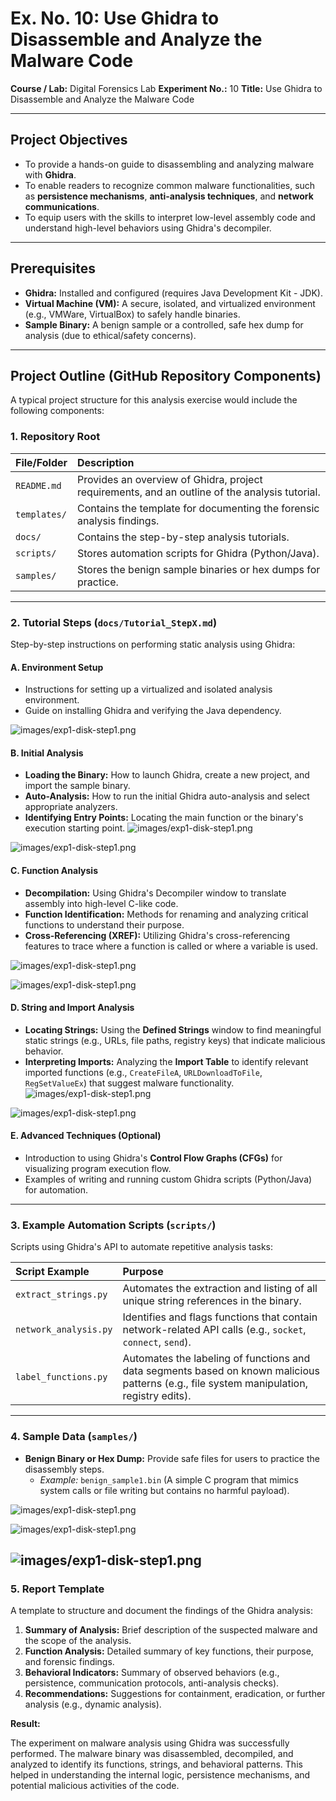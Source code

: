 # Ex. No. 10: Use Ghidra to Disassemble and Analyze the Malware Code

**Course / Lab:** Digital Forensics Lab
**Experiment No.:** 10
**Title:** Use Ghidra to Disassemble and Analyze the Malware Code

---

## Project Objectives

* To provide a hands-on guide to disassembling and analyzing malware with **Ghidra**.
* To enable readers to recognize common malware functionalities, such as **persistence mechanisms**, **anti-analysis techniques**, and **network communications**.
* To equip users with the skills to interpret low-level assembly code and understand high-level behaviors using Ghidra's decompiler.

---

## Prerequisites

* **Ghidra:** Installed and configured (requires Java Development Kit - JDK).
* **Virtual Machine (VM):** A secure, isolated, and virtualized environment (e.g., VMWare, VirtualBox) to safely handle binaries.
* **Sample Binary:** A benign sample or a controlled, safe hex dump for analysis (due to ethical/safety concerns).


---

## Project Outline (GitHub Repository Components)

A typical project structure for this analysis exercise would include the following components:

### 1. Repository Root

| File/Folder | Description |
| :--- | :--- |
| `README.md` | Provides an overview of Ghidra, project requirements, and an outline of the analysis tutorial. |
| `templates/` | Contains the template for documenting the forensic analysis findings. |
| `docs/` | Contains the step-by-step analysis tutorials. |
| `scripts/` | Stores automation scripts for Ghidra (Python/Java). |
| `samples/` | Stores the benign sample binaries or hex dumps for practice. |

---

### 2. Tutorial Steps (`docs/Tutorial_StepX.md`)

Step-by-step instructions on performing static analysis using Ghidra:

#### A. Environment Setup
* Instructions for setting up a virtualized and isolated analysis environment.
* Guide on installing Ghidra and verifying the Java dependency.

![images/exp1-disk-step1.png](https://github.com/Krishnabhargav08/DIGITAL-FORENSICS-LAB-EXERCISES/blob/main/images/10.18.png)

#### B. Initial Analysis
* **Loading the Binary:** How to launch Ghidra, create a new project, and import the sample binary.
* **Auto-Analysis:** How to run the initial Ghidra auto-analysis and select appropriate analyzers.
* **Identifying Entry Points:** Locating the main function or the binary's execution starting point.
![images/exp1-disk-step1.png](https://github.com/Krishnabhargav08/DIGITAL-FORENSICS-LAB-EXERCISES/blob/main/images/10.15.png)


![images/exp1-disk-step1.png](https://github.com/Krishnabhargav08/DIGITAL-FORENSICS-LAB-EXERCISES/blob/main/images/10.14.png)

#### C. Function Analysis
* **Decompilation:** Using Ghidra's Decompiler window to translate assembly into high-level C-like code.
* **Function Identification:** Methods for renaming and analyzing critical functions to understand their purpose.
* **Cross-Referencing (XREF):** Utilizing Ghidra's cross-referencing features to trace where a function is called or where a variable is used.

![images/exp1-disk-step1.png](https://github.com/Krishnabhargav08/DIGITAL-FORENSICS-LAB-EXERCISES/blob/main/images/10.11.png)

![images/exp1-disk-step1.png](https://github.com/Krishnabhargav08/DIGITAL-FORENSICS-LAB-EXERCISES/blob/main/images/10.10.png)

#### D. String and Import Analysis
* **Locating Strings:** Using the **Defined Strings** window to find meaningful static strings (e.g., URLs, file paths, registry keys) that indicate malicious behavior.
* **Interpreting Imports:** Analyzing the **Import Table** to identify relevant imported functions (e.g., `CreateFileA`, `URLDownloadToFile`, `RegSetValueEx`) that suggest malware functionality.
![images/exp1-disk-step1.png](https://github.com/Krishnabhargav08/DIGITAL-FORENSICS-LAB-EXERCISES/blob/main/images/10.9.png)

![images/exp1-disk-step1.png](https://github.com/Krishnabhargav08/DIGITAL-FORENSICS-LAB-EXERCISES/blob/main/images/10.7.png)

#### E. Advanced Techniques (Optional)
* Introduction to using Ghidra's **Control Flow Graphs (CFGs)** for visualizing program execution flow.
* Examples of writing and running custom Ghidra scripts (Python/Java) for automation.

---

### 3. Example Automation Scripts (`scripts/`)

Scripts using Ghidra's API to automate repetitive analysis tasks:

| Script Example | Purpose |
| :--- | :--- |
| `extract_strings.py` | Automates the extraction and listing of all unique string references in the binary. |
| `network_analysis.py` | Identifies and flags functions that contain network-related API calls (e.g., `socket`, `connect`, `send`). |
| `label_functions.py` | Automates the labeling of functions and data segments based on known malicious patterns (e.g., file system manipulation, registry edits). |

---

### 4. Sample Data (`samples/`)

* **Benign Binary or Hex Dump:** Provide safe files for users to practice the disassembly steps.
    * *Example:* `benign_sample1.bin` (A simple C program that mimics system calls or file writing but contains no harmful payload).

![images/exp1-disk-step1.png](https://github.com/Krishnabhargav08/DIGITAL-FORENSICS-LAB-EXERCISES/blob/main/images/10.4.png)

![images/exp1-disk-step1.png](https://github.com/Krishnabhargav08/DIGITAL-FORENSICS-LAB-EXERCISES/blob/main/images/10.3.png)


![images/exp1-disk-step1.png](https://github.com/Krishnabhargav08/DIGITAL-FORENSICS-LAB-EXERCISES/blob/main/images/10.2.png)
---

### 5. Report Template

A template to structure and document the findings of the Ghidra analysis:

1.  **Summary of Analysis:** Brief description of the suspected malware and the scope of the analysis.
2.  **Function Analysis:** Detailed summary of key functions, their purpose, and forensic findings.
3.  **Behavioral Indicators:** Summary of observed behaviors (e.g., persistence, communication protocols, anti-analysis checks).
4.  **Recommendations:** Suggestions for containment, eradication, or further analysis (e.g., dynamic analysis).

**Result:**

The experiment on malware analysis using Ghidra was successfully performed. The malware binary was disassembled, decompiled, and analyzed to identify its functions, strings, and behavioral patterns. This helped in understanding the internal logic, persistence mechanisms, and potential malicious activities of the code.
